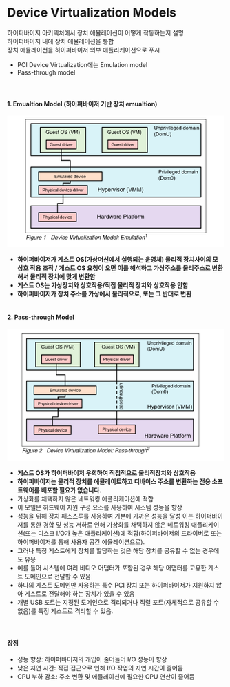 # Device Virtualization Models
하이퍼바이저 아키텍처에서 장치 애뮬레이션이 어떻게 작동하는지 설명<br>
하이퍼바이저 내에 장치 애뮬레이션을 통합<br>
장치 애뮬레이션을 하이퍼바이저 외부 애플리케이션으로 푸시

- PCI Device Virtualization에는 Emulation model
- Pass-through model<br><br><br>

#### 1. Emualtion Model (하이퍼바이저 기반 장치 emualtion)
   ![Emualtion Model](images/Emualtion_Model.png)
- **하이퍼바이저가 게스트 OS(가상머신에서 실행되는 운영체) 물리적 장치사이의  모 상호 작용 조작 / 게스트 OS 요청이 오면 이를 해석하고 가상주소를 물리주소로 변환해서 물리적 장치에 맞게 변환함**
- **게스트 OS는 가상장치와 상호작용/직접 물리적 장치와 상호작용 안함**
- **하이퍼바이저가 장치 주소를 가상에서 물리적으로, 또는 그 반대로 변환**<br><br>

#### 2. Pass-through Model
   ![Pass-through Model](images/path_through.png)
- **게스트 OS가 하이퍼바이저 우회하여 직접적으로 물리적장치와 상호작용**
- **하이퍼바이저는 물리적 장치를 에뮬레이트하고 디바이스 주소를 변환하는 전용 소프트웨어를 배포할 필요가 없습니다.**
- 가상화를 채택하지 않은 네트워킹 애플리케이션에 적합
- 이 모델은 하드웨어 지원 구성 요소를 사용하여 시스템 성능을 향상
- 성능을 위해 장치 패스스루를 사용하여 기본에 가까운 성능을 달성 이는 하이퍼바이저를 통한 경합 및 성능 저하로 인해 가상화를 채택하지 않은 네트워킹 애플리케이션(또는 디스크 I/O가 높은 애플리케이션)에 적합(하이퍼바이저의 드라이버로 또는 하이퍼바이저를 통해 사용자 공간 에뮬레이션으로).
- 그러나 특정 게스트에게 장치를 할당하는 것은 해당 장치를 공유할 수 없는 경우에도 유용
- 예를 들어 시스템에 여러 비디오 어댑터가 포함된 경우 해당 어댑터를 고유한 게스트 도메인으로 전달할 수 있음
- 하나의 게스트 도메인만 사용하는 특수 PCI 장치 또는 하이퍼바이저가 지원하지 않아 게스트로 전달해야 하는 장치가 있을 수 있음
- 개별 USB 포트는 지정된 도메인으로 격리되거나 직렬 포트(자체적으로 공유할 수 없음)를 특정 게스트로 격리할 수 있음.<br><br><br>


#### 장점

- 성능 향상: 하이퍼바이저의 개입이 줄어들어 I/O 성능이 향상
- 낮은 지연 시간: 직접 접근으로 인해 I/O 작업의 지연 시간이 줄어듬
- CPU 부하 감소: 주소 변환 및 에뮬레이션에 필요한 CPU 연산이 줄어듬